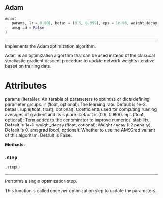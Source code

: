 #


## Adam
```python 
Adam(
   params, lr = 0.001, betas = (0.9, 0.999), eps = 1e-08, weight_decay = 0,
   amsgrad = False
)
```


---
Implements the Adam optimization algorithm.

Adam is an optimization algorithm that can be used instead of the classical stochastic gradient descent procedure
to update network weights iterative based on training data.

# Attributes
params (iterable): An iterable of parameters to optimize or dicts defining parameter groups.
lr (float, optional): The learning rate. Default is 1e-3.
betas (Tuple[float, float], optional): Coefficients used for computing running averages of gradient and its square. Default is (0.9, 0.999).
eps (float, optional): Term added to the denominator to improve numerical stability. Default is 1e-8.
weight_decay (float, optional): Weight decay (L2 penalty). Default is 0.
amsgrad (bool, optional): Whether to use the AMSGrad variant of this algorithm. Default is False.


**Methods:**


### .step
```python
.step()
```

---
Performs a single optimization step.

This function is called once per optimization step to update the parameters.
